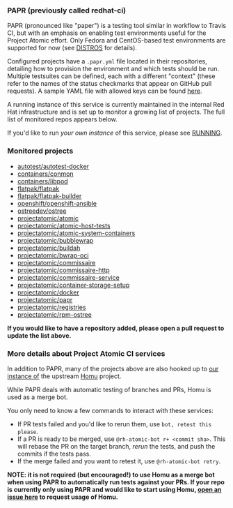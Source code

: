 ### PAPR (previously called redhat-ci)

PAPR (pronounced like "paper") is a testing tool similar in
workflow to Travis CI, but with an emphasis on enabling test
environments useful for the Project Atomic effort. Only
Fedora and CentOS-based test environments are supported for
now (see [DISTROS](docs/DISTROS.md) for details).

Configured projects have a `.papr.yml` file located in their
repositories, detailing how to provision the environment and
which tests should be run. Multiple testsuites can be
defined, each with a different "context" (these refer to the
names of the status checkmarks that appear on GitHub pull
requests). A sample YAML file with allowed keys can be found
[here](docs/sample.papr.yml).

A running instance of this service is currently maintained
in the internal Red Hat infrastructure and is set up to
monitor a growing list of projects. The full list of
monitored repos appears below.

If you'd like to run *your own instance* of this service,
please see [RUNNING](docs/RUNNING.md).

### Monitored projects

- [autotest/autotest-docker](https://github.com/autotest/autotest-docker.git)
- [containers/conmon](https://github.com/containers/conmon)
- [containers/libpod](https://github.com/containers/libpod)
- [flatpak/flatpak](https://github.com/flatpak/flatpak)
- [flatpak/flatpak-builder](https://github.com/flatpak/flatpak-builder)
- [openshift/openshift-ansible](https://github.com/openshift/openshift-ansible)
- [ostreedev/ostree](https://github.com/ostreedev/ostree)
- [projectatomic/atomic](https://github.com/projectatomic/atomic)
- [projectatomic/atomic-host-tests](http://github.com/projectatomic/atomic-host-tests)
- [projectatomic/atomic-system-containers](https://github.com/projectatomic/atomic-system-containers)
- [projectatomic/bubblewrap](https://github.com/projectatomic/bubblewrap)
- [projectatomic/buildah](https://github.com/projectatomic/buildah)
- [projectatomic/bwrap-oci](https://github.com/projectatomic/bwrap-oci)
- [projectatomic/commissaire](https://github.com/projectatomic/commissaire)
- [projectatomic/commissaire-http](https://github.com/projectatomic/commissaire-http)
- [projectatomic/commissaire-service](https://github.com/projectatomic/commissaire-service)
- [projectatomic/container-storage-setup](https://github.com/projectatomic/container-storage-setup)
- [projectatomic/docker](https://github.com/projectatomic/docker)
- [projectatomic/papr](https://github.com/projectatomic/papr)
- [projectatomic/registries](https://github.com/projectatomic/registries)
- [projectatomic/rpm-ostree](https://github.com/projectatomic/rpm-ostree)

**If you would like to have a repository added, please open
a pull request to update the list above.**

### More details about Project Atomic CI services

In addition to PAPR, many of the projects above are also
hooked up to
[our instance of](https://homu-projectatomic-ci.apps.ci.centos.org/)
the upstream [Homu](https://github.com/servo/homu/) project.

While PAPR deals with automatic testing of branches and
PRs, Homu is used as a merge bot.

You only need to know a few commands to interact with these
services:
 - If PR tests failed and you'd like to rerun them, use
   `bot, retest this please`.
 - If a PR is ready to be merged, use
   `@rh-atomic-bot r+ <commit sha>`. This will rebase the PR
   on the target branch, *rerun* the tests, and push the
   commits if the tests pass.
 - If the merge failed and you want to retest it, use
   `@rh-atomic-bot retry`.

**NOTE:  it is not required (but encouraged!) to use Homu as a merge
bot when using PAPR to automatically run tests against your PRs.
If your repo is currently only using PAPR and would like to start using
Homu, [open an issue here](https://github.com/projectatomic/papr/issues/new)
 to request usage of Homu.**
